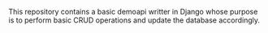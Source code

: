 This repository contains a basic demoapi writter in Django whose purpose is to perform basic CRUD operations and update the database accordingly.
